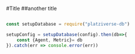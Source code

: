 #Title
##another title
```js

const setupDatabase = require("platziverse-db")

setupConfig = setupDatabase(config).then(db=>{
    const {Agent, Metric}= db
}).catch(err => console.error(err))
```